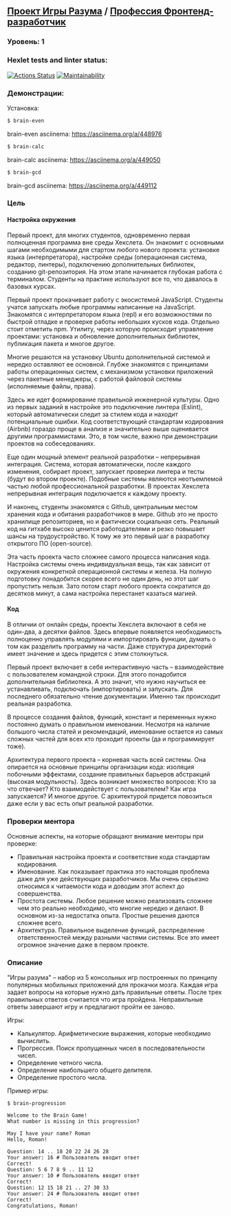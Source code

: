 ## [Проект Игры Разума](https://ru.hexlet.io/programs/frontend/projects/44) / [Профессия Фронтенд-разработчик](https://ru.hexlet.io/programs/frontend)

### Уровень: 1

### Hexlet tests and linter status:
[![Actions Status](https://github.com/MrFSP/frontend-project-lvl1/workflows/hexlet-check/badge.svg)](https://github.com/MrFSP/frontend-project-lvl1/actions)
[![Maintainability](https://api.codeclimate.com/v1/badges/ae387fc72fb941d7cb97/maintainability)](https://codeclimate.com/github/MrFSP/frontend-project-lvl1/maintainability)

### Демонстрации:

Установка:
```sh
$ brain-even
```
brain-even asciinema: https://asciinema.org/a/448976
```sh
$ brain-calc
```
brain-calc asciinema: https://asciinema.org/a/449050
```sh
$ brain-gcd
```
brain-gcd asciinema: https://asciinema.org/a/449112

### Цель

#### Настройка окружения

Первый проект, для многих студентов, одновременно первая полноценная программа вне среды Хекслета. Он знакомит с основными шагами необходимыми для стартом любого нового проекта: установке языка (интерпретатора), настройке среды (операционная система, редактор, линтеры), подключению дополнительных библиотек, созданию git-репозитория. На этом этапе начинается глубокая работа с терминалом. Студенты на практике используют все то, что давалось в базовых курсах.

Первый проект прокачивает работу с экосистемой JavaScript. Студенты учатся запускать любые программы написанные на JavaScript. Знакомятся с интерпретатором языка (repl) и его возможностями по быстрой отладке и проверке работы небольших кусков кода. Отдельно стоит отметить npm. Утилиту, через которую происходит управление проектами: установка и обновление дополнительных библиотек, публикация пакета и многое другое.

Многие решаются на установку Ubuntu дополнительной системой и нередко оставляют ее основной. Глубже знакомятся с принципами работы операционных систем, с механизмом установки приложений через пакетные менеджеры, с работой файловой системы (исполняемые файлы, права).

Здесь же идет формирование правильной инженерной культуры. Одно из первых заданий в настройке это подключение линтера (Eslint), который автоматически следит за стилем кода и находит потенциальные ошибки. Код соответствующий стандартам кодирования (Airbnb) гораздо проще в анализе и значительно выше оценивается другими программистами. Это, в том числе, важно при демонстрации проектов на собеседованиях.

Еще один мощный элемент реальной разработки – непрерывная интеграция. Система, которая автоматически, после каждого изменения, собирает проект, запускает проверки линтера и тесты (будут во втором проекте). Подобные системы являются неотъемлемой частью любой профессиональной разработки. В проектах Хекслета непрерывная интеграция подключается к каждому проекту. 

И наконец, студенты знакомятся с Github, центральным местом хранения кода и обитания разработчиков в мире. Github это не просто хранилище репозиториев, но и фактически социальная сеть. Реальный код на гитхабе высоко ценится работодателями и резко повышает шансы на трудоустройство. К тому же это первый шаг в разработку открытого ПО (open-source).

Эта часть проекта часто сложнее самого процесса написания кода. Настройка системы очень индивидуальная вещь, так как зависит от окружения конкретной операционной системы и железа. На полную подготовку понадобится скорее всего не один день, но этот шаг пропустить нельзя. Зато потом старт любого проекта сократится до десятков минут, а сама настройка перестанет казаться магией.

#### Код

В отличии от онлайн среды, проекты Хекслета включают в себя не один-два, а десятки файлов. Здесь впервые появляется необходимость полноценно управлять модулями и импортировать функции, думать о том как разделить программу на части. Даже структура директорий имеет значение и здесь придется с этим столкнуться.

Первый проект включает в себя интерактивную часть – взаимодействие с пользователем командной строки. Для этого понадобится дополнительная библиотека. А это значит, что нужно научиться ее устанавливать, подключать (импортировать) и запускать. Для последнего обязательно чтение документации. Именно так происходит реальная разработка.

В процессе создания файлов, функций, констант и переменных нужно постоянно думать о правильном именовании. Несмотря на наличие большого числа статей и рекомендаций, именование остается из самых сложных частей для всех кто проходит проекты (да и программирует тоже).

Архитектура первого проекта – корневая часть всей системы. Она опирается на основные принципы организации кода: изоляция побочными эффектами, создание правильных барьеров абстракций (высокая модульность). Здесь возникает множество вопросов: Кто за что отвечает? Кто взаимодействует с пользователем? Как игра запускается? И многое другое. С архитектурой придется повозиться даже если у вас есть опыт реальной разработки.

### Проверки ментора

Основные аспекты, на которые обращают внимание менторы при проверке:
* Правильная настройка проекта и соответствие кода стандартам кодирования.
* Именование. Как показывает практика это настоящая проблема даже для уже действующих разработчиков. Мы очень серьезно относимся к читаемости кода и доводим этот аспект до совершенства.
* Простота системы. Любое решение можно реализовать сложнее чем это реально необходимо, что многие нередко и делают. В основном из-за недостатка опыта. Простые решения даются сложнее всего.
* Архитектура. Правильное выделение функций, распределение ответственностей между разными частями системы. Все это имеет огромное значение даже в первом проекте.

### Описание

"Игры разума" – набор из 5 консольных игр построенных по принципу популярных мобильных приложений для прокачки мозга. Каждая игра задает вопросы на которые нужно дать правильные ответы. После трех правильных ответов считается что игра пройдена. Неправильные ответы завершают игру и предлагают пройти ее заново. 

Игры:
* Калькулятор. Арифметические выражения, которые необходимо вычислить.
* Прогрессия. Поиск пропущенных чисел в последовательности чисел.
* Определение четного числа.
* Определение наибольшего общего делителя.
* Определение простого числа.

Пример игры:

```
$ brain-progression

Welcome to the Brain Game!
What number is missing in this progression?

May I have your name? Roman
Hello, Roman!

Question: 14 .. 18 20 22 24 26 28
Your answer: 16 # Пользователь вводит ответ
Correct!
Question: 5 6 7 8 9 .. 11 12
Your answer: 10 # Пользователь вводит ответ
Correct!
Question: 12 15 18 21 .. 27 30 33
Your answer: 24 # Пользователь вводит ответ
Correct!
Congratulations, Roman!
```
